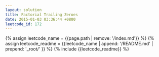 ```yaml
---
layout: solution
title: Factorial Trailing Zeroes
date: 2015-01-03 03:36:44 +0800
leetcode_id: 172
---
```

{% assign leetcode_name = {{page.path | remove: '/index.md'}}  %}
{% assign leetcode_readme = {{leetcode_name | append: '/README.md' | prepend: '_root/' }}  %}
{% include {{leetcode_readme}} %}
